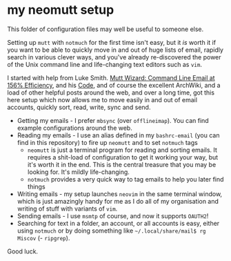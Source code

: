 
# my neomutt setup
This folder of configuration files may well be useful to someone else.

Setting up `mutt` with `notmuch` for the first time isn't easy, but it *is* worth it if you want to be able to quickly move in and out of huge lists of email, rapidly search in various clever ways, and you've already re-discovered the power of the Unix command line and life-changing text editors such as `vim`.

I started with help from Luke Smith. [Mutt Wizard: Command Line Email at 156% Efficiency](https://youtu.be/mPiQuWbF57M), and his [Code](https://gitlab.com/LukeSmithxyz/mutt-wizard), and of course the excellent ArchWiki, and a load of other helpful posts around the web, and over a long time, got this here setup which now allows me to move easily in and out of email accounts, quickly sort, read, write, sync and send.

- Getting my emails - I prefer `mbsync` (over `offlineimap`). You can find example configurations around the web.
- Reading my emails - I use an alias defined in my `bashrc-email` (you can find in this repository) to fire up `neomutt` and to set `notmuch` tags
    - `neomutt` is just a terminal program for reading and sorting emails. It requires a shit-load of configuration to get it working your way, but it's worth it in the end. This is the central treasure that you may be looking for. It's mildly life-changing.
    - `notmuch` provides a very quick way to tag emails to help you later find things
- Writing emails - my setup launches `neovim` in the same terminal window, which is just amazingly handy for me as I do all of my organisation and writing of stuff with variants of `vim`.
- Sending emails - I use `msmtp` of course, and now it supports `OAUTH2`!
- Searching for text in a folder, an account, or all accounts is easy, either using `notmuch` or by doing something like `~/.local/share/mail$ rg Miscov` (- `ripgrep`).

Good luck.

